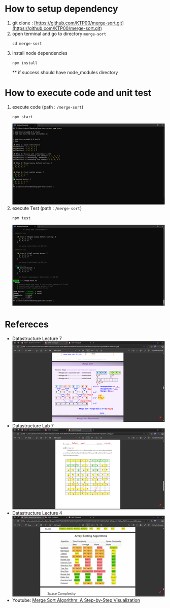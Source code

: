 # How to setup dependency
1. git clone : [https://github.com/KTP00/merge-sort.git](https://github.com/KTP00/merge-sort.git)  
1. open terminal and go to directory `merge-sort`
    ```
    cd merge-sort
    ```
1. install node dependencies
    ```
    npm install
    ```
    ** if success should have node_modules directory

# How to execute code and unit test
1. execute code (path : `/merge-sort`)
    ```
    npm start
    ```
    ![execute code](/assets/index.png)
1. execute Test (path : `/merge-sort`)
    ```
    npm test
    ```
    ![execute test](/assets/test.png)

# Refereces
- Datastructure Lecture 7 
  ![OOD Lecture 7](/assets/lec7.png)
- Datastructure Lab 7 
  ![OOD Lab 7](/assets/lab7.png)
- Datastructure Lecture 4 
  ![OOD Lecture 4](/assets/lec4.png)  
- Youtube:
[Merge Sort Algorithm: A Step-by-Step Visualization](https://www.youtube.com/watch?v=ho05egqcPl4)
